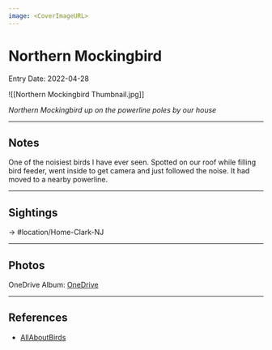```yaml
---
image: <CoverImageURL>
---
```


# Northern Mockingbird
Entry Date: 2022-04-28

![[Northern Mockingbird Thumbnail.jpg]]

*Northern Mockingbird up on the powerline poles by our house*

---------------------------------------------------------------
## Notes
One of the noisiest birds I have ever seen. Spotted on our roof while filling bird feeder, went inside to get camera and just followed the noise. It had moved to a nearby powerline.

---------------------------------------------------------------
## Sightings

-> #location/Home-Clark-NJ 

---------------------------------------------------------------
## Photos
OneDrive Album: [OneDrive](https://1drv.ms/u/s!AvaIuMdCo_w-0gSR0jHZ9dX8odzn?e=AMwBdG)

---------------------------------------------------------------
## References
- [AllAboutBirds](https://www.allaboutbirds.org/guide/Northern_Mockingbird/overview)